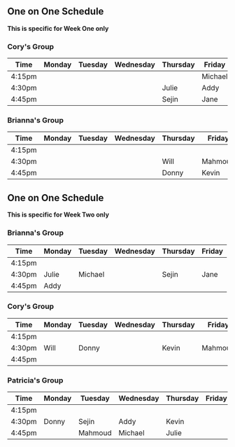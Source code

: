 
## One on One Schedule
**This is specific for Week One only**

### Cory's Group
Time  | Monday  | Tuesday  | Wednesday | Thursday | Friday     |
----  | ------- | -------  | --------- | -------- | --------   |
4:15pm  |       |          |           |          | Michael    |
4:30pm  |       |          |           | Julie    | Addy       |
4:45pm  |       |          |           | Sejin    | Jane       |


### Brianna's Group
Time  | Monday  | Tuesday  | Wednesday | Thursday  | Friday    |
----  | ------- | -------- | --------- | --------- | --------- |
4:15pm  |       |          |           |           |           |
4:30pm  |       |          |           | Will      | Mahmoud   |
4:45pm  |       |          |           | Donny     | Kevin     |


## One on One Schedule
**This is specific for Week Two only**

### Brianna's Group
Time  | Monday  | Tuesday  | Wednesday | Thursday | Friday     |
----  | ------- | -------  | --------- | -------- | --------   |
4:15pm  |       |          |           |          |            |
4:30pm  | Julie | Michael  |           |  Sejin   | Jane       |
4:45pm  | Addy  |          |           |          |            |


### Cory's Group
Time  | Monday  | Tuesday  | Wednesday | Thursday  | Friday    |
----  | ------- | -------- | --------- | --------- | --------- |
4:15pm  |       |          |           |           |           |
4:30pm  | Will  | Donny    |           | Kevin     | Mahmoud   |
4:45pm  |       |          |           |           |           |

### Patricia's Group
Time  | Monday  | Tuesday  | Wednesday | Thursday  | Friday    |
----  | ------- | -------- | --------- | --------- | --------- |
4:15pm  |       |          |           |           |           |
4:30pm  | Donny |  Sejin   |  Addy     | Kevin     |           |
4:45pm  |       |  Mahmoud |  Michael  | Julie     |           |
